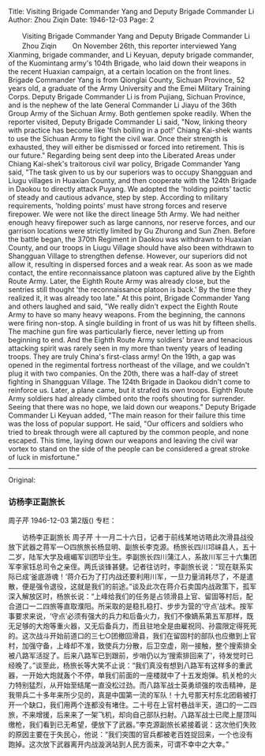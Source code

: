 Title: Visiting Brigade Commander Yang and Deputy Brigade Commander Li
Author: Zhou Ziqin
Date: 1946-12-03
Page: 2

　　Visiting Brigade Commander Yang and Deputy Brigade Commander Li
　　Zhou Ziqin
　　On November 26th, this reporter interviewed Yang Xianming, brigade commander, and Li Keyuan, deputy brigade commander, of the Kuomintang army's 104th Brigade, who laid down their weapons in the recent Huaxian campaign, at a certain location on the front lines. Brigade Commander Yang is from Qionglai County, Sichuan Province, 52 years old, a graduate of the Army University and the Emei Military Training Corps. Deputy Brigade Commander Li is from Pujiang, Sichuan Province, and is the nephew of the late General Commander Li Jiayu of the 36th Group Army of the Sichuan Army. Both gentlemen spoke readily. When the reporter visited, Deputy Brigade Commander Li said, "Now, linking theory with practice has become like 'fish boiling in a pot!' Chiang Kai-shek wants to use the Sichuan Army to fight the civil war. Once their strength is exhausted, they will either be dismissed or forced into retirement. This is our future." Regarding being sent deep into the Liberated Areas under Chiang Kai-shek's traitorous civil war policy, Brigade Commander Yang said, "The task given to us by our superiors was to occupy Shangguan and Liugu villages in Huaxian County, and then cooperate with the 124th Brigade in Daokou to directly attack Puyang. We adopted the 'holding points' tactic of steady and cautious advance, step by step. According to military requirements, 'holding points' must have strong forces and reserve firepower. We were not like the direct lineage 5th Army. We had neither enough heavy firepower such as large cannons, nor reserve forces, and our garrison locations were strictly limited by Gu Zhurong and Sun Zhen. Before the battle began, the 370th Regiment in Daokou was withdrawn to Huaxian County, and our troops in Liugu Village should have also been withdrawn to Shangguan Village to strengthen defense. However, our superiors did not allow it, resulting in dispersed forces and a weak rear. As soon as we made contact, the entire reconnaissance platoon was captured alive by the Eighth Route Army. Later, the Eighth Route Army was already close, but the sentries still thought 'the reconnaissance platoon is back.' By the time they realized it, it was already too late." At this point, Brigade Commander Yang and others laughed and said, "We really didn't expect the Eighth Route Army to have so many heavy weapons. From the beginning, the cannons were firing non-stop. A single building in front of us was hit by fifteen shells. The machine gun fire was particularly fierce, never letting up from beginning to end. And the Eighth Route Army soldiers' brave and tenacious attacking spirit was rarely seen in my more than twenty years of leading troops. They are truly China's first-class army! On the 19th, a gap was opened in the regimental fortress northeast of the village, and we couldn't plug it with two companies. On the 20th, there was a half-day of street fighting in Shangguan Village. The 124th Brigade in Daokou didn't come to reinforce us. Later, a plane came, but it strafed its own troops. Eighth Route Army soldiers had already climbed onto the roofs shouting for surrender. Seeing that there was no hope, we laid down our weapons." Deputy Brigade Commander Li Keyuan added, "The main reason for their failure this time was the loss of popular support. He said, "Our officers and soldiers who tried to break through were all captured by the common people, and none escaped. This time, laying down our weapons and leaving the civil war vortex to stand on the side of the people can be considered a great stroke of luck in misfortune."



<hr /> 

Original: 


### 访杨李正副旅长
周子芹
1946-12-03
第2版()
专栏：

　　访杨李正副旅长
    周子芹
    十一月二十六日，记者于前线某地访晤此次滑县战役放下武器之蒋军一○四旅旅长杨显明、副旅长李克源。杨旅长四川邛崃县人，五十二岁，陆军大学及峨嵋军训团毕业生。李副旅长四川蒲江人，系故川军三十六集团军李家钰总司令之亲侄。两氏谈锋甚健。记者往访时，李副旅长说：“现在联系实际已成‘釜底游魂！’蒋介石为了打内战还要利用川军，一旦力量消耗尽了，不是遣散，便是强令退役，这就是我们的前途。”谈及此次在蒋介石卖国内战政策下，孤军深入解放区时，杨旅长说：“上峰给我们的任务是占领滑县上官、留固等村后，配合道口一二四旅等直取濮阳。所采取的是稳扎稳打、步步为营的‘守点’战术。按军事要求来说，‘守点’必须有强大的兵力和后备火力，我们不像嫡系第五军那样，既无足够的大炮等重火器，又无后备兵力，而且驻地全是由雇祝同、孙震限定得死死的。这次战斗开始前道口的三七○团撤回滑县，我们在留固村的部队也应撤到上官村，加强守备，上峰却不准，致使兵力分散，后卫空虚，刚一接触，整个搜索排全被八路军活捉了。后来八路军已到跟前，步哨仍以为‘搜索排回来了’，待发觉时已经晚了。”谈至此，杨旅长等大笑不止说：“我们真没有想到八路军有这样多的重武器，一开始大炮就轰个不停，单我们前面的一座楼就中了十五发炮弹。机关枪的火力特别猛烈，从开始至结尾一直没松过劲。而八路军战士英勇顽强的攻击精神，是我带兵二十多年来所少见的，真是中国第一流的军队！十九号那天村东北团砦被打开一个缺口，我们用两个连都没有堵住。二十号在上官村巷战半天，道口的一二四旅，不来增援，后来来了一架飞机，却向自己部队扫射。八路军战士已爬上屋顶叫缴枪，我们看到已无希望，便放下了武器。”李克源副旅长紧接着说：这次他们失败的原因主要在于失民心，他说：“我们突围的官兵都被老百姓捉回来，一个也没有跑掉。这次放下武器离开内战漩涡站到人民方面来，可谓不幸中之大幸。”
